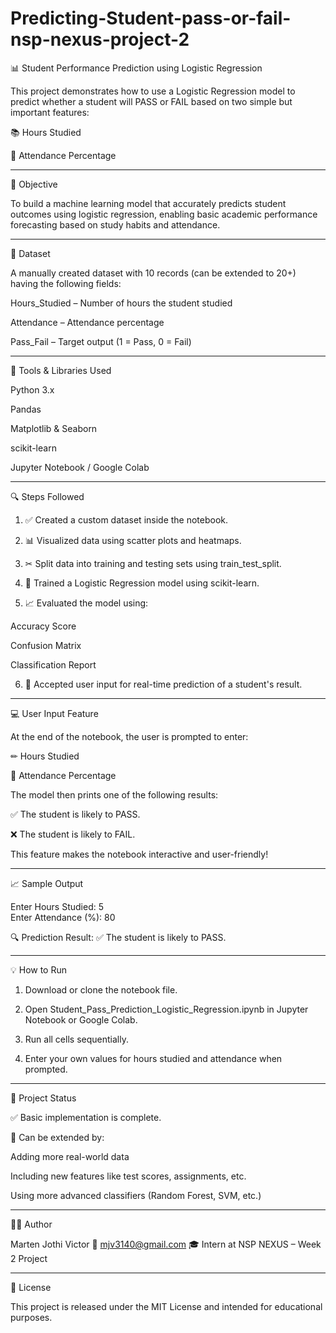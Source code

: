 # Predicting-Student-pass-or-fail-nsp-nexus-project-2
📊 Student Performance Prediction using Logistic Regression

This project demonstrates how to use a Logistic Regression model to predict whether a student will PASS or FAIL based on two simple but important features:

📚 Hours Studied

🏫 Attendance Percentage



---

🧠 Objective

To build a machine learning model that accurately predicts student outcomes using logistic regression, enabling basic academic performance forecasting based on study habits and attendance.


---

📁 Dataset

A manually created dataset with 10 records (can be extended to 20+) having the following fields:

Hours_Studied – Number of hours the student studied

Attendance – Attendance percentage

Pass_Fail – Target output (1 = Pass, 0 = Fail)



---

🔧 Tools & Libraries Used

Python 3.x

Pandas

Matplotlib & Seaborn

scikit-learn

Jupyter Notebook / Google Colab



---

🔍 Steps Followed

1. ✅ Created a custom dataset inside the notebook.


2. 📊 Visualized data using scatter plots and heatmaps.


3. ✂ Split data into training and testing sets using train_test_split.


4. 🧠 Trained a Logistic Regression model using scikit-learn.


5. 📈 Evaluated the model using:

Accuracy Score

Confusion Matrix

Classification Report



6. 👤 Accepted user input for real-time prediction of a student's result.




---

💻 User Input Feature

At the end of the notebook, the user is prompted to enter:

✏ Hours Studied

🧮 Attendance Percentage


The model then prints one of the following results:

✅ The student is likely to PASS.

❌ The student is likely to FAIL.


This feature makes the notebook interactive and user-friendly!


---

📈 Sample Output

Enter Hours Studied: 5  
Enter Attendance (%): 80

🔍 Prediction Result:
✅ The student is likely to PASS.


---

💡 How to Run

1. Download or clone the notebook file.


2. Open Student_Pass_Prediction_Logistic_Regression.ipynb in Jupyter Notebook or Google Colab.


3. Run all cells sequentially.


4. Enter your own values for hours studied and attendance when prompted.




---

📌 Project Status

✅ Basic implementation is complete.

🔄 Can be extended by:

Adding more real-world data

Including new features like test scores, assignments, etc.

Using more advanced classifiers (Random Forest, SVM, etc.)




---

🧑‍💻 Author

Marten Jothi Victor
📧 mjv3140@gmail.com
🎓 Intern at NSP NEXUS – Week 2 Project


---

📎 License

This project is released under the MIT License and intended for educational purposes.
